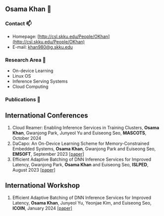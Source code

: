 ## Osama Khan 👋

### Contact 📫
- Homepage: [http://csl.skku.edu/People/OKhan](http://csl.skku.edu/People/OKhan)
- E-mail: khan980@g.skku.edu

### Research Area 🔭
- On-device Learning
- Linux OS
- Inference Serving Systems
- Cloud Computing

### Publications 📖
## International Conferences
1. Cloud Reamer: Enabling Inference Services in Training Clusters,  **Osama Khan**, Gwanjong Park, Junyeol Yu and Euiseong Seo, **MASCOTS**, October 2024
2. DaCapo: An On-Device Learning Scheme for Memory-Constrained Embedded Systems, **Osama Khan**, Gwanjong Park and Euiseong Seo, **EMSOFT**, September 2023 [[paper]](https://dl.acm.org/doi/full/10.1145/3609121)
3. Efficient Adaptive Batching of DNN Inference Services for Improved Latency, Gwanjong Park, **Osama Khan** and Euiseong Seo, **ISLPED**, August 2023 [[paper]](https://ieeexplore.ieee.org/abstract/document/10244276)
   
## International Workshop
1. Efficient Adaptive Batching of DNN Inference Services for Improved Latency, **Osama Khan**, Junyeol Yu, Yeonjae Kim, and Euiseong Seo, **ICOIN**, January 2024 [[paper]](https://ieeexplore.ieee.org/abstract/document/10572152)

   



<!--

Here are some ideas to get you started:

- 🔭 I’m currently working on ...
- 🌱 I’m currently learning ...
- 👯 I’m looking to collaborate on ...
- 🤔 I’m looking for help with ...
- 💬 Ask me about ...
- 📫 How to reach me: ...
- 😄 Pronouns: ...
- ⚡ Fun fact: ...
-->
